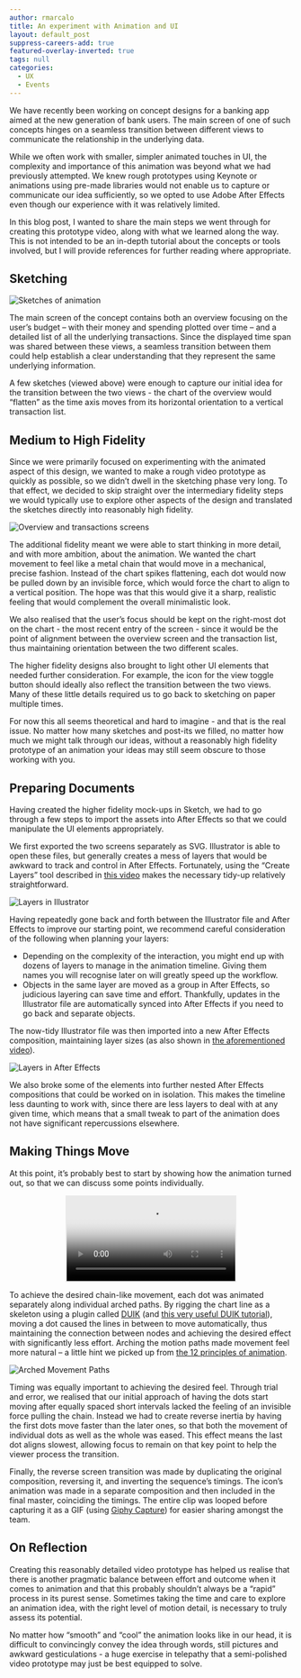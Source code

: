 ```yaml
---
author: rmarcalo
title: An experiment with Animation and UI
layout: default_post
suppress-careers-add: true
featured-overlay-inverted: true
tags: null
categories:
  - UX
  - Events
---
```

We have recently been working on concept designs for a banking app aimed at the new generation of bank users. The main screen of one of such concepts hinges on a seamless transition between different views to communicate the relationship in the underlying data.

While we often work with smaller, simpler animated touches in UI, the complexity and importance of this animation was beyond what we had previously attempted.  We knew rough prototypes using Keynote or animations using pre-made libraries would not enable us to capture or communicate our idea sufficiently, so we opted to use Adobe After Effects even though our experience with it was relatively limited.

In this blog post, I wanted to share the main steps we went through for creating this prototype video, along with what we learned along the way. This is not intended to be an in-depth tutorial about the concepts or tools involved, but I will provide references for further reading where appropriate.

## Sketching

<img class="aligncenter" src="{{ site.github.url }}/rmarcalo/assets/experiment-with-animation-and-ui/sketches.gif" alt="Sketches of animation" />

The main screen of the concept contains both an overview focusing on the user’s budget – with their money and spending plotted over time – and a detailed list of all the underlying transactions. Since the displayed time span was shared between these views, a seamless transition between them  could help establish a clear understanding that they represent the same underlying information.

A few sketches (viewed above) were enough to capture our initial idea for the transition between the two views - the chart of the overview would “flatten” as the time axis moves from its horizontal orientation to a vertical transaction list.

## Medium to High Fidelity

Since we were primarily focused on experimenting with the animated aspect of this design, we wanted to make a rough video prototype as quickly as possible, so we didn’t dwell in the sketching phase very long. To that effect, we decided to skip straight over the intermediary fidelity steps we would typically use to explore other aspects of the design and translated the sketches directly into reasonably high fidelity.

<img class="aligncenter" src="{{ site.github.url }}/rmarcalo/assets/experiment-with-animation-and-ui/screens.png" alt="Overview and transactions screens" />

The additional fidelity meant we were able to start thinking in more detail, and with more ambition, about the animation. We wanted the chart movement to feel like a metal chain that would move in a mechanical, precise fashion. Instead of the chart spikes flattening, each dot would now be pulled down by an invisible force, which would force the chart to align to a vertical position. The hope was that this would give it a sharp, realistic feeling that would complement the overall minimalistic look.

We also realised that the user’s focus should be kept on the right-most dot on the chart - the most recent entry of the screen - since it would be the point of alignment between the overview screen and the transaction list, thus maintaining orientation between the two different scales.

The higher fidelity designs also brought to light other UI elements that needed further consideration.  For example, the icon for the view toggle button should ideally also reflect the transition between the two views. Many of these little details required us to go back to sketching on paper multiple times.

For now this all seems theoretical and hard to imagine - and that is the real issue. No matter how many sketches and post-its we filled, no matter how much we might talk through our ideas, without a reasonably high fidelity prototype of an animation your ideas may still seem obscure to those working with you.

## Preparing Documents

Having created the higher fidelity mock-ups in Sketch, we had to go through a few steps to import the assets into After Effects so that we could manipulate the UI elements appropriately.

We first exported the two screens separately as SVG. Illustrator is able to open these files, but generally creates a mess of layers that would be awkward to track and control in After Effects. Fortunately, using the “Create Layers” tool described in [this video](https://uxinmotion.net/sketch-to-after-effects-and-psd/) makes the necessary tidy-up relatively straightforward.

<img class="aligncenter" src="{{ site.github.url }}/rmarcalo/assets/experiment-with-animation-and-ui/ai-layers.png" alt="Layers in Illustrator" />

Having repeatedly gone back and forth between the Illustrator file and After Effects to improve our starting point, we recommend careful consideration of the following when planning your layers:
* Depending on the complexity of the interaction, you might end up with dozens of layers to manage in the animation timeline. Giving them names you will recognise later on will greatly speed up the workflow.
* Objects in the same layer are moved as a group in After Effects, so judicious layering can save time and effort. Thankfully, updates in the Illustrator file are automatically synced into After Effects if you need to go back and separate objects.

The now-tidy Illustrator file was then imported into a new After Effects composition, maintaining layer sizes (as also shown in [the aforementioned video](https://uxinmotion.net/sketch-to-after-effects-and-psd/)).

<img class="aligncenter" src="{{ site.github.url }}/rmarcalo/assets/experiment-with-animation-and-ui/ae-layers.png" alt="Layers in After Effects" />

We also broke some of the elements into further nested After Effects compositions that could be worked on in isolation. This makes the timeline less daunting to work with, since there are less layers to deal with at any given time, which means that a small tweak to part of the animation does not have significant repercussions elsewhere.

## Making Things Move

At this point, it’s probably best to start by showing how the animation turned out, so that we can discuss some points individually.

<video autoplay loop poster="{{ site.github.url }}/rmarcalo/assets/experiment-with-animation-and-ui/animation.png" style="max-width: 100%; max-height: 470px; background-color: #EAEAEA; padding: 2px; display: block; margin: 0 auto;">
  <source src="{{ site.github.url }}/rmarcalo/assets/experiment-with-animation-and-ui/animation.mp4" type="video/mp4">
  <source src="{{ site.github.url }}/rmarcalo/assets/experiment-with-animation-and-ui/animation.webm" type="video/webm">
  <source src="{{ site.github.url }}/rmarcalo/assets/experiment-with-animation-and-ui/animation.ogv" type="video/ogg">
</video>

To achieve the desired chain-like movement, each dot was animated separately along individual arched paths. By rigging the chart line as a skeleton using a plugin called [DUIK](http://duduf.net/index.php/products/after-effects/duik/) (and [this very useful DUIK tutorial](https://www.youtube.com/watch?v=qpgQasDmhI4)), moving a dot caused the lines in between to move automatically, thus maintaining the connection between nodes and achieving the desired effect with significantly less effort. Arching the motion paths made movement feel more natural – a little hint we picked up from [the 12 principles of animation](https://en.wikipedia.org/wiki/12_basic_principles_of_animation).

<img class="aligncenter" src="{{ site.github.url }}/rmarcalo/assets/experiment-with-animation-and-ui/ae-ovals.png" alt="Arched Movement Paths" />

Timing was equally important to achieving the desired feel. Through trial and error, we realised that our initial approach of having the dots start moving after equally spaced short intervals lacked the feeling of an invisible force pulling the chain. Instead we had to create reverse inertia by having the first dots move faster than the later ones, so that both the movement of individual dots as well as the whole was eased. This effect means the last dot aligns slowest, allowing focus to remain on that key point to help the viewer process the transition.

Finally, the reverse screen transition was made by duplicating the original composition, reversing it, and inverting the sequence’s timings.  The icon’s animation was made in a separate composition and then included in the final master, coinciding the timings. The entire clip was looped before capturing it as a GIF (using [Giphy Capture](https://itunes.apple.com/us/app/giphy-capture.-the-gif-maker/id668208984?mt=12)) for easier sharing amongst the team.

## On Reflection

Creating this reasonably detailed video prototype has helped us realise that there is another pragmatic balance between effort and outcome when it comes to animation and that this probably shouldn’t always be a “rapid” process in its purest sense.  Sometimes taking the time and care to explore an animation idea, with the right level of motion detail, is necessary to truly assess its potential.

No matter how “smooth” and “cool” the animation looks like in our head, it is difficult to convincingly convey the idea through words, still pictures and awkward gesticulations - a huge exercise in telepathy that a semi-polished video prototype may just be best equipped to solve.
